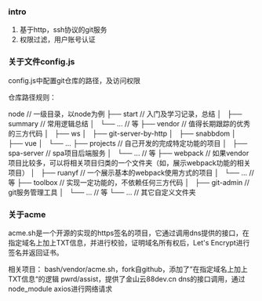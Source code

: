 ### intro

1. 基于http，ssh协议的git服务
2. 权限过滤，用户账号认证

### 关于文件config.js

config.js中配置git仓库的路径，及访问权限

仓库路径规则：

node								// 一级目录，以node为例
├── start							// 入门及学习记录，总结
│   ├── summary 					// 常用逻辑总结
│   └── ...							// 等
├── vendor							// 值得长期跟踪的优秀的三方代码
│   ├── ws
│   ├── git-server-by-http
│   ├── snabbdom
│   ├── vue
│   └── ...
├── projects						// 自己开发的完成特定功能的项目
│   ├── spa-server					// spa项目后端服务
│   └── ...							// 等
├── webpack							// 如果vendor项目比较多，可以将相关项目归类的一个文件夹（如，展示webpack功能的相关项目）
│   ├── ruanyf						// 一个展示基本的webpack使用方式的项目
│   └── ...							// 等
├── toolbox							// 实现一定功能的，不依赖任何三方代码
│   ├── git-admin					// git服务管理工具
│   └── ...							// 等
└── ...								// 其它自定义文件夹

### 关于acme

acme.sh是一个开源的实现的https签名的项目，它通过调用dns提供的接口，在指定域名上加上TXT信息，并进行校验，证明域名所有权后，Let's Encrypt进行签名并返回证书。

相关项目：
bash/vendor/acme.sh，fork自github，添加了”在指定域名上加上TXT信息“的逻辑
pwrd/assist，提供了金山云88dev.cn dns的接口调用，通过node_module axios进行网络请求
